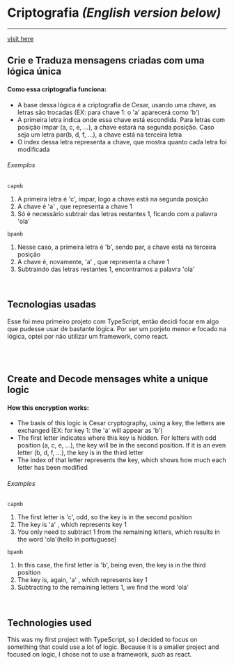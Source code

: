 # Criptografia *(English version below)*
<hr>

[visit here](https://victor-spichenkoff.github.io/criptografia/)

<h2>Crie e Traduza mensagens criadas com uma lógica única</h2>
<h4>Como essa criptografia funciona:</h4>
<ul>
  <li>A base dessa lógica é a criptografia de Cesar, usando uma chave, as letras são trocadas (EX: para chave 1: o 'a' aparecerá como 'b')
  <li>A primeira letra indica onde essa chave está escondida. Para letras com posição ímpar (a, c, e, ...), a chave estará na segunda posição. Caso seja um letra par(b, d, f, ...), a chave está na terceira letra
  <li>O index dessa letra representa a chave, que mostra quanto cada letra foi modificada   
</ul>
 
<h6>Exemplos</h6>
<code>capmb</code>
<ol>
  <li>A primeira letra é 'c', ímpar, logo a chave está na segunda posição
  <li>A chave é 'a' , que representa a chave 1
  <li>Só é necessário subtrair das letras restantes 1, ficando com a palavra 'ola'
</ol>

<code>bpamb</code>
<ol>
  <li>Nesse caso, a primeira letra é 'b', sendo par, a chave está na terceira posição
  <li>A chave é, novamente, 'a' , que representa a chave 1
  <li>Subtraindo das letras restantes 1, encontramos a palavra 'ola'
</ol>

<br>

<h2>Tecnologias usadas</h2>
<p>Esse foi meu primeiro projeto com TypeScript, então decidi focar em algo que pudesse usar de bastante lógica. Por ser um porjeto menor e focado na lógica, optei por não utilizar um framework, como react. </p>

<br><br>

<h2>Create and Decode mensages white a unique logic</h2>
<h4>How this encryption works:</h4>

<ul>
  <li>The basis of this logic is Cesar cryptography, using a key, the letters are exchanged (EX: for key 1: the 'a' will appear as 'b')
  <li>The first letter indicates where this key is hidden. For letters with odd position (a, c, e, ...), the key will be in the second position. If it is an even letter (b, d, f, ...), the key is in the third letter
  <li>The index of that letter represents the key, which shows how much each letter has been modified
</ul>

<h6>Examples</h6>
<code>capmb</code>
<ol>
  <li>The first letter is 'c', odd, so the key is in the second position
  <li>The key is 'a' , which represents key 1
  <li>You only need to subtract 1 from the remaining letters, which results in the word 'ola'(hello in portuguese)
</ol>

<code>bpamb</code>
<ol>
  <li>In this case, the first letter is 'b', being even, the key is in the third position
  <li>The key is, again, 'a' , which represents key 1
  <li>Subtracting to the remaining letters 1, we find the word 'ola'
</ol>

<br>

<h2>Technologies used</h2>
<p>This was my first project with TypeScript, so I decided to focus on something that could use a lot of logic. Because it is a smaller project and focused on logic, I chose not to use a framework, such as react. </p>
